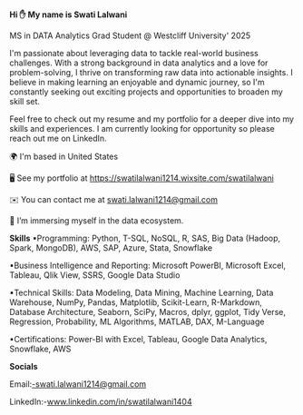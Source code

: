 **Hi ✋ My name is Swati Lalwani**


MS in DATA Analytics Grad Student @ Westcliff University' 2025


I'm passionate about leveraging data to tackle real-world business challenges. With a strong background in data analytics and a love for problem-solving, I thrive on transforming raw data into actionable insights. I believe in making learning an enjoyable and dynamic journey, so I'm constantly seeking out exciting projects and opportunities to broaden my skill set.

Feel free to check out my resume and my portfolio for a deeper dive into my skills and experiences. I am currently looking for opportunity so please reach out me on LinkedIn.

🌍  I'm based in United States

🖥️  See my portfolio at https://swatilalwani1214.wixsite.com/swatilalwani

✉️  You can contact me at swati.lalwani1214@gmail.com

🧠  I’m immersing myself in the data ecosystem.

**Skills**
▪Programming: Python, T-SQL, NoSQL, R, SAS, Big Data (Hadoop, Spark, MongoDB), AWS, SAP, Azure, Stata, Snowflake

▪Business Intelligence and Reporting: Microsoft PowerBI, Microsoft Excel, Tableau, Qlik View, SSRS, Google Data Studio

▪Technical Skills: Data Modeling, Data Mining, Machine Learning, Data Warehouse, NumPy, Pandas, Matplotlib, Scikit-Learn, R-Markdown, Database Architecture,
Seaborn, SciPy, Macros, dplyr, ggplot, Tidy Verse, Regression, Probability, ML Algorithms, MATLAB, DAX, M-Language

▪Certifications: Power-BI with Excel, Tableau, Google Data Analytics, Snowflake, AWS

**Socials**

Email:-swati.lalwani1214@gmail.com

LinkedIn:-www.linkedin.com/in/swatilalwani1404 
